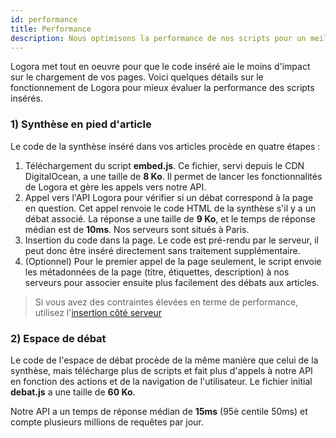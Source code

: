 ```yaml
---
id: performance
title: Performance
description: Nous optimisons la performance de nos scripts pour un meilleur référencement.
---
```


Logora met tout en oeuvre pour que le code inséré aie le moins d'impact sur le chargement de vos pages. Voici quelques détails sur le fonctionnement de Logora pour mieux évaluer la performance des scripts insérés.


### 1) Synthèse en pied d'article


Le code de la synthèse inséré dans vos articles procède en quatre étapes :
1. Téléchargement du script **embed.js**. Ce fichier, servi depuis le CDN DigitalOcean, a une taille de **8 Ko**. Il permet de lancer les fonctionnalités de Logora et gère les appels vers notre API.
2. Appel vers l'API Logora pour vérifier si un débat correspond à la page en question. Cet appel renvoie le code HTML de la synthèse s'il y a un débat associé. La réponse a une taille de **9 Ko**, et le temps de réponse médian est de **10ms**. Nos serveurs sont situés à Paris.
3. Insertion du code dans la page. Le code est pré-rendu par le serveur, il peut donc être inséré directement sans traitement supplémentaire.
4. (Optionnel) Pour le premier appel de la page seulement, le script envoie les métadonnées de la page (titre, étiquettes, description) à nos serveurs pour associer ensuite plus facilement des débats aux articles.

> Si vous avez des contraintes élevées en terme de performance, utilisez l'[insertion côté serveur](../../installation/server-side-sdk)

### 2) Espace de débat

Le code de l'espace de débat procède de la même manière que celui de la synthèse, mais télécharge plus de scripts et fait plus d'appels à notre API en fonction des actions et de la navigation de l'utilisateur. Le fichier initial **debat.js** a une taille de **60 Ko**.

Notre API a un temps de réponse médian de **15ms** (95è centile 50ms) et compte plusieurs millions de requêtes par jour.
